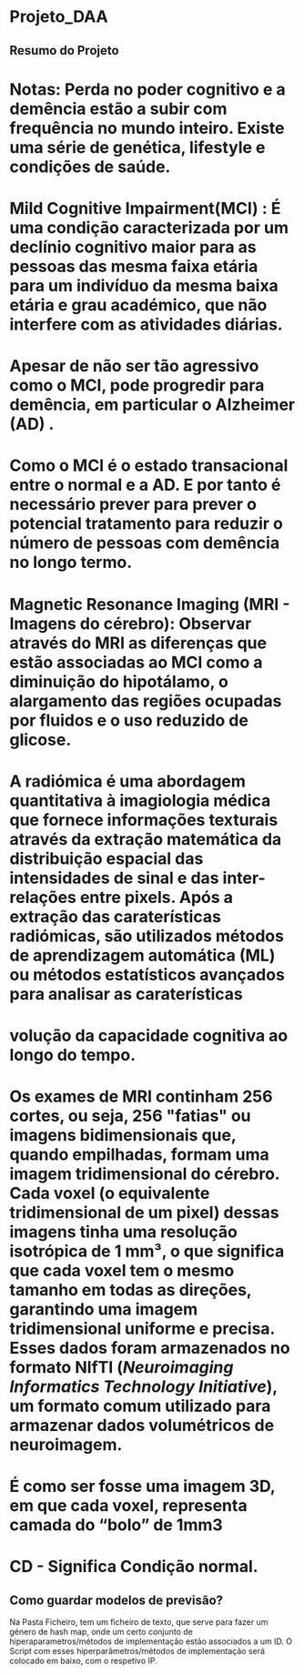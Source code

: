 # Projeto_DAA

## Resumo do Projeto
# Notas: Perda no poder cognitivo e a demência estão a subir com frequência no mundo inteiro. Existe uma série de genética, lifestyle e condições de saúde. 

# Mild Cognitive Impairment(MCI) : É uma condição caracterizada por um declínio cognitivo maior para as pessoas das mesma faixa etária para um indivíduo da mesma baixa etária e grau académico, que não interfere com as atividades diárias. 

# Apesar de não ser tão agressivo como o MCI, pode progredir para demência, em particular o Alzheimer (AD) . 

# Como o MCI é o estado transacional entre o normal e a AD. E por tanto é necessário prever para prever o potencial tratamento para reduzir o número de pessoas com demência no longo termo. 

# Magnetic Resonance Imaging (MRI - Imagens do cérebro): Observar através do MRI as diferenças que estão associadas ao MCI como a diminuição do hipotálamo, o alargamento das regiões ocupadas por fluidos e o uso reduzido de glicose. 

# A radiómica é uma abordagem quantitativa à imagiologia médica que fornece informações texturais através da extração matemática da distribuição espacial das intensidades de sinal e das inter-relações entre pixels. Após a extração das caraterísticas radiómicas, são utilizados métodos de aprendizagem automática (ML) ou métodos estatísticos avançados para analisar as caraterísticas

# volução da capacidade cognitiva ao longo do tempo. 
# Os exames de MRI continham **256 cortes**, ou seja, 256 "fatias" ou imagens bidimensionais que, quando empilhadas, formam uma imagem tridimensional do cérebro. Cada voxel (o equivalente tridimensional de um pixel) dessas imagens tinha uma resolução isotrópica de **1 mm³**, o que significa que cada voxel tem o mesmo tamanho em todas as direções, garantindo uma imagem tridimensional uniforme e precisa. Esses dados foram armazenados no formato **NIfTI** (*Neuroimaging Informatics Technology Initiative*), um formato comum utilizado para armazenar dados volumétricos de neuroimagem.

# É como ser fosse uma imagem 3D, em que cada voxel, representa camada do “bolo” de 1mm3
# CD - Significa Condição normal. 

## Como guardar modelos de previsão? 
Na Pasta Ficheiro, tem um ficheiro de texto, que serve para fazer um género de hash map, onde um certo conjunto de hiperaparametros/métodos de implementação estão associados a um ID. O Script com esses hiperparâmetros/métodos de implementação será colocado em baixo, com o respetivo IP. 